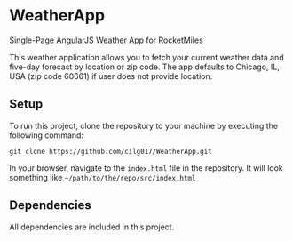 # WeatherApp
Single-Page AngularJS Weather App for RocketMiles

This weather application allows you to fetch your current weather data and five-day forecast by location or zip code. The app defaults to Chicago, IL, USA (zip code 60661) if user does not provide location.

## Setup
To run this project, clone the repository to your machine by executing the following command: 

`git clone https://github.com/cilg017/WeatherApp.git`

In your browser, navigate to the `index.html` file in the repository. It will look something like `~/path/to/the/repo/src/index.html`

## Dependencies
All dependencies are included in this project.
